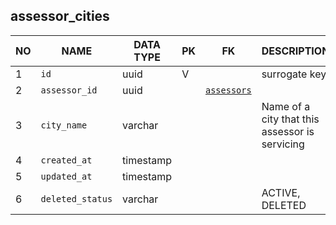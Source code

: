 assessor_cities
----------------------------


NO | NAME | DATA TYPE | PK | FK | DESCRIPTION            
---|------|-----------|----|----|-------------
1|`id` | uuid | V |  | surrogate key
2|`assessor_id` | uuid |  | [`assessors`](assessors.md) | 
3|`city_name` | varchar |  |  | Name of a city that this assessor is servicing
4|`created_at` | timestamp |  |  | 
5|`updated_at` | timestamp |  |  | 
6|`deleted_status` | varchar |  |  | ACTIVE, DELETED

